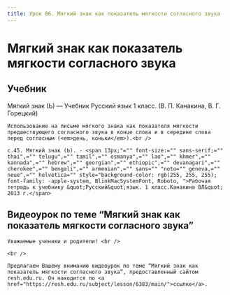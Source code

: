 ```yaml
---
title: Урок 86. Мягкий знак как показатель мягкости согласного звука 
---
```


# Мягкий знак как показатель мягкости согласного звука 

## Учебник

Мягкий знак (Ь) — Учебник Русский язык 1 класс. (В. П. Канакина, В. Г. Горецкий)

<p>
	Использование на письме мягкого знака как показателя мягкости предшествующего согласного звука в конце слова и в середине слова перед согласным (<em>день, коньки</em>).<br />
</p>

<p>
	с.45. Мягкий знак (Ь). - <span 13px;"="" font-size:="" sans-serif;="" thai",="" telugu",="" tamil",="" osmanya",="" lao",="" khmer",="" kannada",="" hebrew",="" georgian",="" ethiopic",="" devanagari",="" cherokee",="" bengali",="" armenian",="" sans="" "noto="" geneva,="" neue",="" helvetica="" style="background-color: rgb(255, 255, 255); font-family: -apple-system, BlinkMacSystemFont, Roboto, ">Рабочая тетрадь к учебнику &quot;Русский&quot;язык. 1 класс.Канакина ВЛ&quot; 2013 г.</span>
</p>

## Видеоурок по теме “Мягкий знак как показатель мягкости согласного звука”

<p>
	Уважаемые ученики и родители! <br /> 
</p>
<p>
	<br /> 
</p>
<p>
	Предлагаем Вашему вниманию видеоурок по теме “Мягкий знак как показатель мягкости согласного звука”, предоставленный сайтом resh.edu.ru. Он находится по <a href="https://resh.edu.ru/subject/lesson/6383/main/">ссылке</a>.
</p>